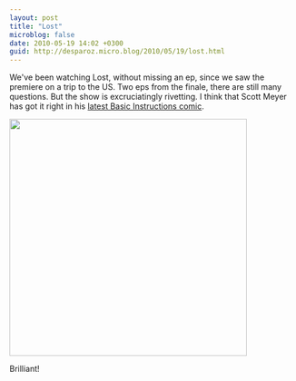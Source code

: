 ```yaml
---
layout: post
title: "Lost"
microblog: false
date: 2010-05-19 14:02 +0300
guid: http://desparoz.micro.blog/2010/05/19/lost.html
---
```

<p>We've been watching Lost, without missing an ep, since we saw the premiere on a trip to the US. Two eps from the finale, there are still many questions. But the show is excruciatingly rivetting.
I think that Scott Meyer has got it right in his <a href="http://basicinstructions.squarespace.com/basic-instructions/2010/5/19/how-to-discuss-lost.html">latest Basic Instructions comic</a>.</p>
<p><a href="http://basicinstructions.squarespace.com/basic-instructions/2010/5/19/how-to-discuss-lost.html"><span class="full-image-block ssNonEditable"><span><img src="http://desparoz.me/uploads/2017/26bce5417f.jpg" alt="" width="418" height="418" /></span></span></a></p>
<p>Brilliant!</p>
